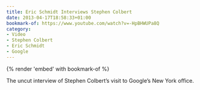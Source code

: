 ```yaml
---
title: Eric Schmidt Interviews Stephen Colbert
date: 2013-04-17T18:58:33+01:00
bookmark-of: https://www.youtube.com/watch?v=-HpBHWUPa8Q
category:
- Video
- Stephen Colbert
- Eric Schmidt
- Google
---
```

{% render 'embed' with bookmark-of %}

The uncut interview of Stephen Colbert’s visit to Google’s New York office.

